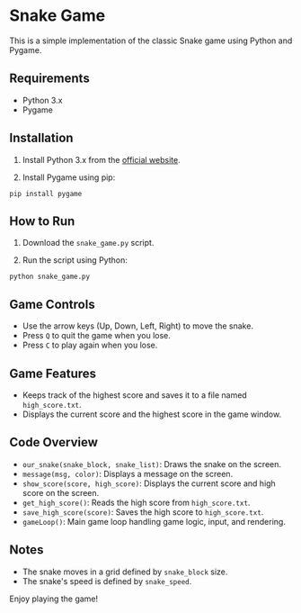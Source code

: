 
# Snake Game

This is a simple implementation of the classic Snake game using Python and Pygame.

## Requirements

- Python 3.x
- Pygame

## Installation

1. Install Python 3.x from the [official website](https://www.python.org/).

2. Install Pygame using pip:

```
pip install pygame
```

## How to Run

1. Download the `snake_game.py` script.

2. Run the script using Python:

```
python snake_game.py
```

## Game Controls

- Use the arrow keys (Up, Down, Left, Right) to move the snake.
- Press `Q` to quit the game when you lose.
- Press `C` to play again when you lose.

## Game Features

- Keeps track of the highest score and saves it to a file named `high_score.txt`.
- Displays the current score and the highest score in the game window.

## Code Overview

- `our_snake(snake_block, snake_list)`: Draws the snake on the screen.
- `message(msg, color)`: Displays a message on the screen.
- `show_score(score, high_score)`: Displays the current score and high score on the screen.
- `get_high_score()`: Reads the high score from `high_score.txt`.
- `save_high_score(score)`: Saves the high score to `high_score.txt`.
- `gameLoop()`: Main game loop handling game logic, input, and rendering.

## Notes

- The snake moves in a grid defined by `snake_block` size.
- The snake's speed is defined by `snake_speed`.

Enjoy playing the game!
